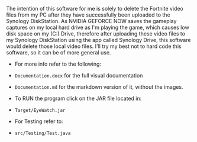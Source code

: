 The intention of this software for me is solely to delete the Fortnite video files from my PC after they have successfully been uploaded to the Synology DiskStation. As NVIDIA GEFORCE NOW saves the gameplay captures on my local hard drive as I'm playing the game, which causes low disk space on my (C:) Drive, therefore after uploading these video files to my Synology DiskStation using the app called Synology Drive, this software would delete those local video files. I'll try my best not to hard code this software, so it can be of more general use.

- For more info refer to the following:
- `Documentation.docx` for the full visual documentation
- `Documentation.md` for the markdown version of it, without the images.

- To RUN the program click on the JAR file located in:
- `Target/EyeWatch.jar`

- For Testing refer to:
- `src/Testing/Test.java`
